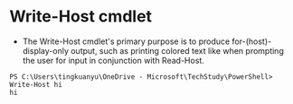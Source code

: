 # Write-Host cmdlet
- The Write-Host cmdlet's primary purpose is to produce for-(host)-display-only output, such as printing colored text like when prompting the user for input in conjunction with Read-Host.
```
PS C:\Users\tingkuanyu\OneDrive - Microsoft\TechStudy\PowerShell> Write-Host hi
hi
```
